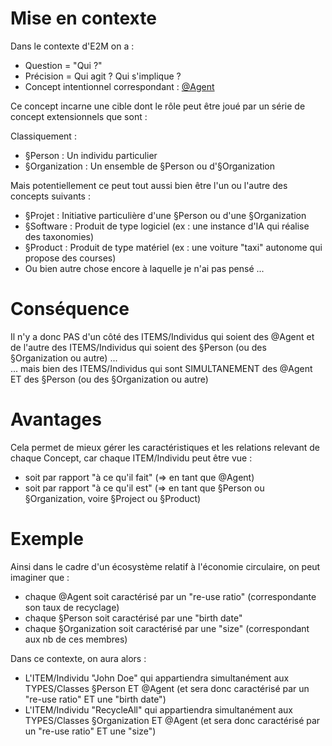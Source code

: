Mise en contexte
==
Dans le contexte d'E2M on a :
* Question = "Qui ?"
* Précision = Qui agit ? Qui s'implique ?
* Concept intentionnel correspondant : <a href="https://github.com/iPlumb3r/EcosystemMapping/blob/master/1_Semantic/Conceptionary/%40Agent.md">@Agent</a>

Ce concept incarne une cible dont le rôle peut être joué par un série de concept extensionnels que sont :

Classiquement :
* §Person : Un individu particulier
* §Organization : Un ensemble de §Person ou d'§Organization   

Mais potentiellement ce peut tout aussi bien être l'un ou l'autre des concepts suivants :
* §Projet : Initiative particulière d'une §Person ou d'une §Organization
* §Software : Produit de type logiciel (ex : une instance d'IA qui réalise des taxonomies)
* §Product : Produit de type matériel (ex : une voiture "taxi" autonome qui propose des courses)
* Ou bien autre chose encore à laquelle je n'ai pas pensé ...

Conséquence
==
Il n'y a donc PAS d'un côté des ITEMS/Individus qui soient des @Agent et de l'autre des ITEMS/Individus qui soient des §Person (ou des §Organization ou autre) ...   
... mais bien des ITEMS/Individus qui sont SIMULTANEMENT des @Agent ET des §Person (ou des §Organization ou autre)

Avantages
==
Cela permet de mieux gérer les caractéristiques et les relations relevant de chaque Concept, car chaque ITEM/Individu peut être vue :
* soit par rapport "à ce qu'il fait" (=> en tant que @Agent)
* soit par rapport "à ce qu'il est" (=> en tant que §Person ou §Organization, voire §Project ou §Product)

Exemple
==
Ainsi dans le cadre d'un écosystème relatif à l'économie circulaire, on peut imaginer que : 
* chaque @Agent soit caractérisé par un "re-use ratio" (correspondante son taux de recyclage)
* chaque §Person soit caractérisé par une "birth date" 
* chaque §Organization soit caractérisé par une  "size" (correspondant aux nb de ces membres)

Dans ce contexte, on aura alors :
* L'ITEM/Individu "John Doe" qui appartiendra simultanément aux TYPES/Classes §Person ET @Agent (et sera donc caractérisé par un "re-use ratio" ET une "birth date")
* L'ITEM/Individu "RecycleAll" qui appartiendra simultanément aux TYPES/Classes §Organization ET @Agent  (et sera donc caractérisé par un "re-use ratio" ET une "size")
